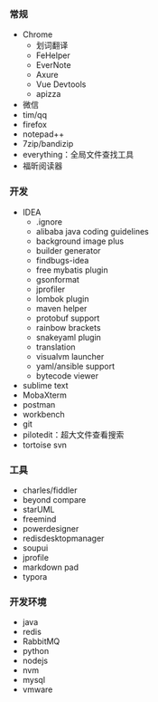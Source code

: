 ### 常规
- Chrome
  - 划词翻译
  - FeHelper
  - EverNote
  - Axure
  - Vue Devtools
  - apizza
- 微信
- tim/qq
- firefox
- notepad++
- 7zip/bandizip
- everything：全局文件查找工具
- 福昕阅读器

### 开发
- IDEA
  - .ignore
  - alibaba java coding guidelines
  - background image plus
  - builder generator
  - findbugs-idea
  - free mybatis plugin
  - gsonformat
  - jprofiler
  - lombok plugin
  - maven helper
  - protobuf support
  - rainbow brackets
  - snakeyaml plugin
  - translation
  - visualvm launcher
  - yaml/ansible support
  - bytecode viewer
- sublime text
- MobaXterm
- postman
- workbench
- git
- pilotedit：超大文件查看搜索
- tortoise svn

### 工具
- charles/fiddler
- beyond compare
- starUML
- freemind
- powerdesigner
- redisdesktopmanager
- soupui
- jprofile
- markdown pad
- typora

### 开发环境
- java
- redis
- RabbitMQ
- python
- nodejs
- nvm
- mysql
- vmware
